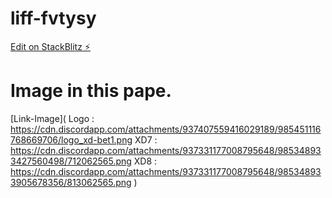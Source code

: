 # liff-fvtysy

[Edit on StackBlitz ⚡️](https://stackblitz.com/edit/liff-fvtysy)

# Image in this pape.

[Link-Image](
Logo : https://cdn.discordapp.com/attachments/937407559416029189/985451116768669706/logo_xd-bet1.png
XD7 : https://cdn.discordapp.com/attachments/937331177008795648/985348933427560498/712062565.png
XD8 : https://cdn.discordapp.com/attachments/937331177008795648/985348933905678356/813062565.png
)